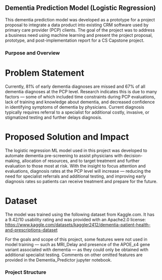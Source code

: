 ## Dementia Prediction Model (Logistic Regression)
This dementia prediction model was developed as a prototype for a project proposal to integrate 
a data product into existing CRM software used by primary care provider (PCP) clients. The goal 
of the project was to address a business need using machine learning and present the project proposal, 
prototype, and post-implementation report for a CS Capstone project. 

### Purpose and Overview

# Problem Statement
Currently, 81% of early dementia diagnoses are missed and 67% of all dementia diagnoses at the PCP 
level. Research indicates this is due to many factors — some of which included time constraints 
during PCP evaluations, lack of training and knowledge about dementia, and decreased confidence in 
identifying symptoms of dementia by physicians. Current diagnosis typically requires referral to a 
specialist for additional costly, invasive, or stigmatized testing and further delays diagnosis. 

# Proposed Solution and Impact 
The logistic regression ML model used in this project was developed to automate dementia pre-screening 
to assist physicians with decision-making, allocation of resources, and to target treatment and further 
evaluation to those most at risk. With the insight to focus attention and evaluations, diagnosis rates 
at the PCP level will increase — reducing the need for specialist referrals and additional testing, 
and improving early diagnosis rates so patients can receive treatment and prepare for the future. 

# Dataset  
The model was trained using the following dataset from Kaggle.com. It has a 9.42/10 usability rating and was 
provided with an Apache2.0 license: 
https://www.kaggle.com/datasets/kaggler2412/dementia-patient-health-and-prescriptions-dataset

For the goals and scope of this project, some features were not used in model training — such as MRI_Delay and 
presence of the APOE_ε4 gene variant associated with dementia — as they could only be obtained with additional 
specialist testing. Comments on other omitted features are provided in the Dementia_Predictor jupyter notebook. 

### Project Structure
